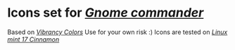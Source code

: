 # Icons set for [*Gnome commander*](https://gcmd.github.io/)
Based on [*Vibrancy Colors*](http://gnome-look.org/content/show.php/Vibrancy+Colors?content=167771)
Use for your own risk :)
Icons are tested on [*Linux mint 17 Cinnamon*](http://www.linuxmint.com/edition.php?id=158)
